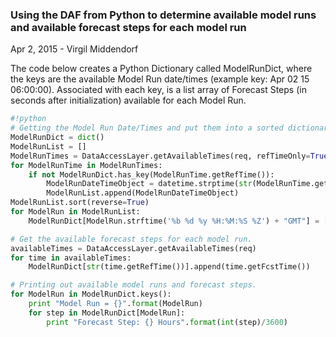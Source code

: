 ### Using the DAF from Python to determine available model runs and available forecast steps for each model run

Apr 2, 2015 - Virgil Middendorf

The code below creates a Python Dictionary called ModelRunDict, where the keys are the available Model Run date/times (example key: Apr 02 15 06:00:00). Associated with each key, is a list array of Forecast Steps (in seconds after initialization) available for each Model Run.

```python
#!python
# Getting the Model Run Date/Times and put them into a sorted dictionary, with latest run first.
ModelRunDict = dict()
ModelRunList = []
ModelRunTimes = DataAccessLayer.getAvailableTimes(req, refTimeOnly=True)
for ModelRunTime in ModelRunTimes:
	if not ModelRunDict.has_key(ModelRunTime.getRefTime()):
		ModelRunDateTimeObject = datetime.strptime(str(ModelRunTime.getRefTime()), '%b %d %y %H:%M:%S %Z')
		ModelRunList.append(ModelRunDateTimeObject)
ModelRunList.sort(reverse=True)
for ModelRun in ModelRunList:
	ModelRunDict[ModelRun.strftime('%b %d %y %H:%M:%S %Z') + "GMT"] = []

# Get the available forecast steps for each model run.
availableTimes = DataAccessLayer.getAvailableTimes(req)
for time in availableTimes:
	ModelRunDict[str(time.getRefTime())].append(time.getFcstTime())

# Printing out available model runs and forecast steps.
for ModelRun in ModelRunDict.keys():
	print "Model Run = {}".format(ModelRun)
	for step in ModelRunDict[ModelRun]:
		print "Forecast Step: {} Hours".format(int(step)/3600)

```

